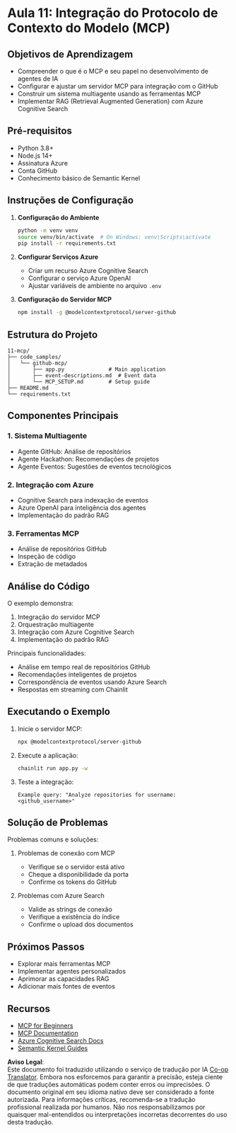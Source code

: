 <!--
CO_OP_TRANSLATOR_METADATA:
{
  "original_hash": "9320dd53c82869fd44935d1581eaf7bb",
  "translation_date": "2025-05-21T08:12:21+00:00",
  "source_file": "11-mcp/README.md",
  "language_code": "pt"
}
-->
# Aula 11: Integração do Protocolo de Contexto do Modelo (MCP)

## Objetivos de Aprendizagem
- Compreender o que é o MCP e seu papel no desenvolvimento de agentes de IA
- Configurar e ajustar um servidor MCP para integração com o GitHub
- Construir um sistema multiagente usando as ferramentas MCP
- Implementar RAG (Retrieval Augmented Generation) com Azure Cognitive Search

## Pré-requisitos
- Python 3.8+
- Node.js 14+
- Assinatura Azure
- Conta GitHub
- Conhecimento básico de Semantic Kernel

## Instruções de Configuração

1. **Configuração do Ambiente**  
   ```bash
   python -m venv venv
   source venv/bin/activate  # On Windows: venv\Scripts\activate
   pip install -r requirements.txt
   ```

2. **Configurar Serviços Azure**  
   - Criar um recurso Azure Cognitive Search  
   - Configurar o serviço Azure OpenAI  
   - Ajustar variáveis de ambiente no arquivo `.env`

3. **Configuração do Servidor MCP**  
   ```bash
   npm install -g @modelcontextprotocol/server-github
   ```

## Estrutura do Projeto

```
11-mcp/
├── code_samples/
│   └── github-mcp/
│       ├── app.py              # Main application
│       ├── event-descriptions.md  # Event data
│       └── MCP_SETUP.md        # Setup guide
├── README.md
└── requirements.txt
```

## Componentes Principais

### 1. Sistema Multiagente
- Agente GitHub: Análise de repositórios  
- Agente Hackathon: Recomendações de projetos  
- Agente Eventos: Sugestões de eventos tecnológicos  

### 2. Integração com Azure
- Cognitive Search para indexação de eventos  
- Azure OpenAI para inteligência dos agentes  
- Implementação do padrão RAG  

### 3. Ferramentas MCP
- Análise de repositórios GitHub  
- Inspeção de código  
- Extração de metadados  

## Análise do Código

O exemplo demonstra:  
1. Integração do servidor MCP  
2. Orquestração multiagente  
3. Integração com Azure Cognitive Search  
4. Implementação do padrão RAG  

Principais funcionalidades:  
- Análise em tempo real de repositórios GitHub  
- Recomendações inteligentes de projetos  
- Correspondência de eventos usando Azure Search  
- Respostas em streaming com Chainlit  

## Executando o Exemplo

1. Inicie o servidor MCP:  
   ```bash
   npx @modelcontextprotocol/server-github
   ```

2. Execute a aplicação:  
   ```bash
   chainlit run app.py -w
   ```

3. Teste a integração:  
   ```
   Example query: "Analyze repositories for username: <github_username>"
   ```

## Solução de Problemas

Problemas comuns e soluções:  
1. Problemas de conexão com MCP  
   - Verifique se o servidor está ativo  
   - Cheque a disponibilidade da porta  
   - Confirme os tokens do GitHub  

2. Problemas com Azure Search  
   - Valide as strings de conexão  
   - Verifique a existência do índice  
   - Confirme o upload dos documentos  

## Próximos Passos
- Explorar mais ferramentas MCP  
- Implementar agentes personalizados  
- Aprimorar as capacidades RAG  
- Adicionar mais fontes de eventos  

## Recursos
- [MCP for Beginners](https://aka.ms/mcp-for-beginners)  
- [MCP Documentation](https://github.com/microsoft/semantic-kernel/tree/main/python/semantic-kernel/semantic_kernel/connectors/mcp)  
- [Azure Cognitive Search Docs](https://learn.microsoft.com/azure/search/)  
- [Semantic Kernel Guides](https://learn.microsoft.com/semantic-kernel/)

**Aviso Legal**:  
Este documento foi traduzido utilizando o serviço de tradução por IA [Co-op Translator](https://github.com/Azure/co-op-translator). Embora nos esforcemos para garantir a precisão, esteja ciente de que traduções automáticas podem conter erros ou imprecisões. O documento original em seu idioma nativo deve ser considerado a fonte autorizada. Para informações críticas, recomenda-se a tradução profissional realizada por humanos. Não nos responsabilizamos por quaisquer mal-entendidos ou interpretações incorretas decorrentes do uso desta tradução.